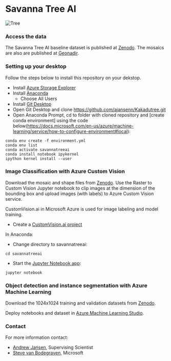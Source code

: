 # Savanna Tree AI
![Tree](/TreeDetectron2.jpg)

### Access the data
The Savanna Tree AI baseline dataset is published at [Zenodo](https://doi.org/10.5281/zenodo.7094916). The mosaics are also are published at [Geonadir](https://geonadir.com).

### Setting up your desktop
Follow the steps below to install this repository on your dekstop.

* Install [Azure Storage Explorer](https://azure.microsoft.com/en-us/features/storage-explorer/)
* Install [Anaconda](https://repo.anaconda.com/archive/Anaconda3-2019.10-Windows-x86_64.exe)
  * Choose All Users
* Install [Git Desktop](https://desktop.github.com/)
* Open Git Desktop and clone https://github.com/ajansenn/Kakadutree.git
* Open Anaconda Prompt, cd to folder with cloned repository and [create conda environment] using the code below(https://docs.microsoft.com/en-us/azure/machine-learning/service/how-to-configure-environment#local):
```
conda env create -f environment.yml
conda env list
conda activate savannatreeai
conda install notebook ipykernel
ipython kernel install --user
```

### Image Classification with Azure Custom Vision
Download the mosaic and shape files from [Zenodo](https://doi.org/10.5281/zenodo.7094916). Use the Raster to Custom Vision Jupyter notebook to clip images at the dimension of the bounding box and upload images (with labels) to Azure Custom Vision service.

CustomVision.ai in Microsoft Azure is used for image labeling and model training. 

* Create a [CustomVision.ai project](https://docs.microsoft.com/en-us/azure/cognitive-services/custom-vision-service/get-started-build-detector)

In Anaconda:

* Change directory to savannatreeai:
```
cd savannatreeai
```
* Start the [Jupyter Notebook app](https://jupyter-notebook-beginner-guide.readthedocs.io/en/latest/execute.html):
```
jupyter notebook
```

### Object detection and instance segmentation with Azure Machine Learning

Download the 1024x1024 training and validation datasets from [Zenodo](https://doi.org/10.5281/zenodo.7094916). 

Deploy notebooks and dataset in [Azure Machine Learning Studio](https://azure.microsoft.com/en-gb/products/machine-learning/#features). 

### Contact

For more information contact:
* [Andrew Jansen](mailto:andrew.jansen@environment.gov.au), Supervising Scientist
* [Steve van Bodegraven](mailto:Steve.VanBodegraven@microsoft.com), Microsoft



